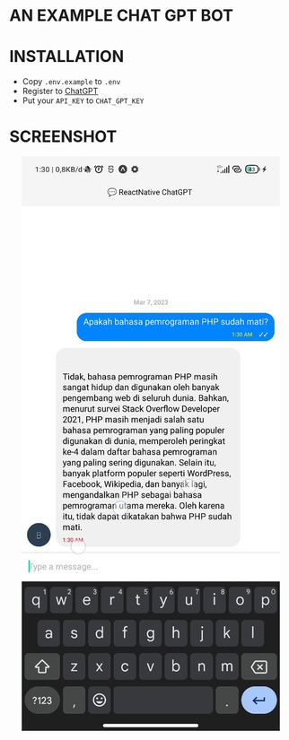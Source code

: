 <p align="center"><h1>AN EXAMPLE CHAT GPT BOT</h1></p>

# INSTALLATION

- Copy `.env.example` to `.env`
- Register to <a href="https://platform.openai.com/">ChatGPT</a>
- Put your `API_KEY` to `CHAT_GPT_KEY`

# SCREENSHOT

<p align="center">
<img alt="GitHub last commit" src="./screenshots/chat.jpg">
</p>
